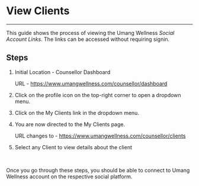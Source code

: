 # View Clients

---

This guide shows the process of viewing the Umang Wellness _Social Account Links_.
The links can be accessed without requiring signin.

## Steps

1. Initial Location - Counsellor Dashboard

    URL - https://www.umangwellness.com/counsellor/dashboard

2. Click on the profile icon on the top-right corner to open a dropdown menu.

3. Click on the My Clients link in the dropdown menu.

4. You are now directed to the My Clients page.

    URL changes to - https://www.umangwellness.com/counsellor/clients

5. Select any Client to view details about the client

    <br/>

Once you go through these steps, you should be able to connect to Umang Wellness account on the respective social platform.